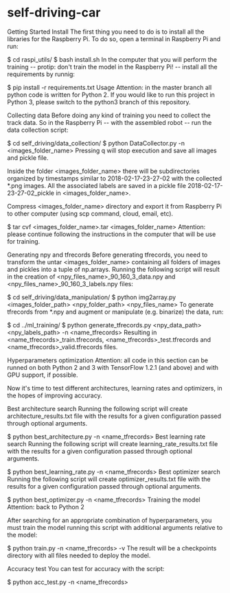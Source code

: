 # self-driving-car
Getting Started
Install
The first thing you need to do is to install all the libraries for the Raspberry Pi. To do so, open a terminal in Raspberry Pi and run:

$ cd raspi_utils/
$ bash install.sh
In the computer that you will perform the training -- protip: don't train the model in the Raspberry Pi! -- install all the requirements by runnig:

$ pip install -r requirements.txt
Usage
Attention: in the master branch all python code is written for Python 2. If you would like to run this project in Python 3, please switch to the python3 branch of this repository.

Collecting data
Before doing any kind of training you need to collect the track data. So in the Raspberry Pi -- with the assembled robot -- run the data collection script:

  $ cd self_driving/data_collection/ 
  $ python DataCollector.py -n <images_folder_name>
Pressing q will stop execution and save all images and pickle file.

Inside the folder <images_folder_name> there will be subdirectories organized by timestamps similar to 2018-02-17-23-27-02 with the collected *.png images. All the associated labels are saved in a pickle file 2018-02-17-23-27-02_pickle in <images_folder_name>.

Compress <images_folder_name> directory and export it from Raspberry Pi to other computer (using scp command, cloud, email, etc).

  $ tar cvf <images_folder_name>.tar <images_folder_name>
Attention: please continue following the instructions in the computer that will be use for training.

Generating npy and tfrecords
Before generating tfrecords, you need to transform the untar <images_folder_name> containing all folders of images and pickles into a tuple of np.arrays. Running the following script will result in the creation of <npy_files_name>_90_160_3_data.npy and <npy_files_name>_90_160_3_labels.npy files:

  $ cd self_driving/data_manipulation/
  $ python img2array.py <images_folder_path> <npy_folder_path> <npy_files_name>
To generate tfrecords from *.npy and augment or manipulate (e.g. binarize) the data, run:

 $ cd ../ml_training/ 
 $ python generate_tfrecords.py <npy_data_path> <npy_labels_path> -n <name_tfrecords> 
Resulting in <name_tfrecords>_train.tfrecords, <name_tfrecords>_test.tfrecords and <name_tfrecords>_valid.tfrecords files.

Hyperparameters optimization
Attention: all code in this section can be runned on both Python 2 and 3 with TensorFlow 1.2.1 (and above) and with GPU support, if possible.

Now it's time to test different architectures, learning rates and optimizers, in the hopes of improving accuracy.

Best architecture search
Running the following script will create architecture_results.txt file with the results for a given configuration passed through optional arguments.

 $ python best_architecture.py -n <name_tfrecords>
Best learning rate search
Running the following script will create learning_rate_results.txt file with the results for a given configuration passed through optional arguments.

 $ python best_learning_rate.py -n <name_tfrecords>
Best optimizer search
Running the following script will create optimizer_results.txt file with the results for a given configuration passed through optional arguments.

 $ python best_optimizer.py -n <name_tfrecords>
Training the model
Attention: back to Python 2

After searching for an appropriate combination of hyperparameters, you must train the model running this script with additional arguments relative to the model:

  $ python train.py -n <name_tfrecords> -v
The result will be a checkpoints directory with all files needed to deploy the model.

Accuracy test
You can test for accuracy with the script:

  $ python acc_test.py -n <name_tfrecords>
